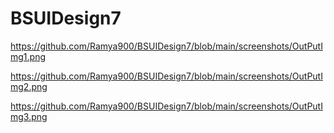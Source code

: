 # BSUIDesign7

https://github.com/Ramya900/BSUIDesign7/blob/main/screenshots/OutPutImg1.png

https://github.com/Ramya900/BSUIDesign7/blob/main/screenshots/OutPutImg2.png

https://github.com/Ramya900/BSUIDesign7/blob/main/screenshots/OutPutImg3.png
